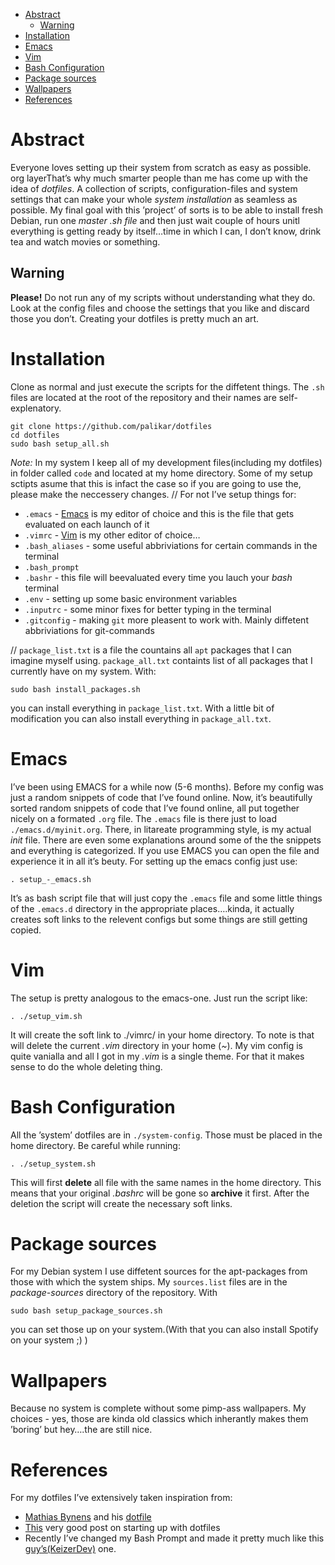 - [Abstract](#org7603755)
  - [Warning](#orge8ebfc4)
- [Installation](#org1b6653d)
- [Emacs](#org29b37cc)
- [Vim](#orge9c2c7e)
- [Bash Configuration](#org28fbbd6)
- [Package sources](#orgc6a4eb0)
- [Wallpapers](#org05f163d)
- [References](#orgf254eae)



<a id="org7603755"></a>

# Abstract

Everyone loves setting up their system from scratch as easy as possible. org layerThat&rsquo;s why much smarter people than me has come up with the idea of *dotfiles*. A collection of scripts, configuration-files and system settings that can make your whole *system installation* as seamless as possible. My final goal with this &rsquo;project&rsquo; of sorts is to be able to install fresh Debian, run one *master .sh file* and then just wait couple of hours unitl everything is getting ready by itself&#x2026;time in which I can, I don&rsquo;t know, drink tea and watch movies or something.


<a id="orge8ebfc4"></a>

## Warning

**Please!** Do not run any of my scripts without understanding what they do. Look at the config files and choose the settings that you like and discard those you don&rsquo;t. Creating your dotfiles is pretty much an art.


<a id="org1b6653d"></a>

# Installation

Clone as normal and just execute the scripts for the diffetent things. The `.sh` files are located at the root of the repository and their names are self-explenatory.

    git clone https://github.com/palikar/dotfiles
    cd dotfiles
    sudo bash setup_all.sh

*Note:* In my system I keep all of my development files(including my dotfiles) in folder called `code` and located at my home directory. Some of my setup sctipts asume that this is infact the case so if you are going to use the, please make the neccessery changes. // For not I&rsquo;ve setup things for:

-   `.emacs` - [Emacs](https://www.gnu.org/software/emacs/) is my editor of choice and this is the file that gets evaluated on each launch of it
-   `.vimrc` - [Vim](https://www.vim.org/) is my other editor of choice&#x2026;
-   `.bash_aliases` - some useful abbriviations for certain commands in the terminal
-   `.bash_prompt`
-   `.bashr` - this file will beevaluated every time you lauch your *bash* terminal
-   `.env` - setting up some basic environment variables
-   `.inputrc` - some minor fixes for better typing in the terminal
-   `.gitconfig` - making `git` more pleasent to work with. Mainly diffetent abbriviations for git-commands

// `package_list.txt` is a file the countains all `apt` packages that I can imagine myself using. `package_all.txt` containts list of all packages that I currently have on my system. With:

    sudo bash install_packages.sh

you can install everything in `package_list.txt`. With a little bit of modification you can also install everything in `package_all.txt`.


<a id="org29b37cc"></a>

# Emacs

I&rsquo;ve been using EMACS for a while now (5-6 months). Before my config was just a random snippets of code that I&rsquo;ve found online. Now, it&rsquo;s beautifully sorted random snippets of code that I&rsquo;ve found online, all put together nicely on a formated `.org` file. The `.emacs` file is there just to load `./emacs.d/myinit.org`. There, in litareate programming style, is my actual *init* file. There are even some explanations around some of the the snippets and everything is categorized. If you use EMACS you can open the file and experience it in all it&rsquo;s beuty. For setting up the emacs config just use:

    . setup_-_emacs.sh

It&rsquo;s as bash script file that will just copy the `.emacs` file and some little things of the `.emacs.d` directory in the appropriate places&#x2026;.kinda, it actually creates soft links to the relevent configs but some things are still getting copied.


<a id="orge9c2c7e"></a>

# Vim

The setup is pretty analogous to the emacs-one. Just run the script like:

    . ./setup_vim.sh

It will create the soft link to ./vimrc/ in your home directory. To note is that will delete the current *.vim* directory in your home (*~*). My vim config is quite vanialla and all I got in my *.vim* is a single theme. For that it makes sense to do the whole deleting thing.


<a id="org28fbbd6"></a>

# Bash Configuration

All the &rsquo;system&rsquo; dotfiles are in `./system-config`. Those must be placed in the home directory. <span class="underline">Be careful while running:</span>

    . ./setup_system.sh

This will first **delete** all file with the same names in the home directory. This means that your original *.bashrc* will be gone so **archive** it first. After the deletion the script will create the necessary soft links.


<a id="orgc6a4eb0"></a>

# Package sources

For my Debian system I use diffetent sources for the apt-packages from those with which the system ships. My `sources.list` files are in the *package-sources* directory of the repository. With

    sudo bash setup_package_sources.sh

you can set those up on your system.(With that you can also install Spotify on your system ;) )


<a id="org05f163d"></a>

# Wallpapers

Because no system is complete without some pimp-ass wallpapers. My choices - yes, those are kinda old classics which inherantly makes them &rsquo;boring&rsquo; but hey&#x2026;.the are still nice.


<a id="orgf254eae"></a>

# References

For my dotfiles I&rsquo;ve extensively taken inspiration from:

-   [Mathias Bynens](https://mathiasbynens.be/) and his [dotfile](https://github.com/mathiasbynens/dotfiles)
-   [This](https://medium.com/@webprolific/getting-started-with-dotfiles-43c3602fd789) very good post on starting up with dotfiles
-   Recently I&rsquo;ve changed my Bash Prompt and made it pretty much like this [guy&rsquo;s(KeizerDev)](https://github.com/KeizerDev/.bashrc) one.

